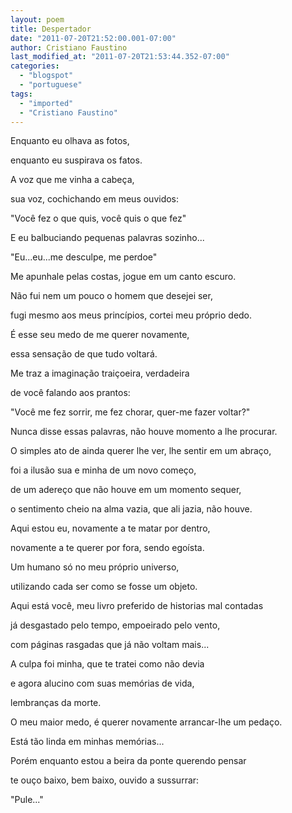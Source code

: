 ```yaml
---
layout: poem
title: Despertador
date: "2011-07-20T21:52:00.001-07:00"
author: Cristiano Faustino
last_modified_at: "2011-07-20T21:53:44.352-07:00"
categories:
  - "blogspot"
  - "portuguese"
tags:
  - "imported"
  - "Cristiano Faustino"
---
```


Enquanto eu olhava as fotos,

enquanto eu suspirava os fatos.

A voz que me vinha a cabeça,

sua voz, cochichando em meus ouvidos:

"Você fez o que quis, você quis o que fez"

E eu balbuciando pequenas palavras sozinho...

"Eu...eu...me desculpe, me perdoe"

Me apunhale pelas costas, jogue em um canto escuro.

Não fui nem um pouco o homem que desejei ser,

fugi mesmo aos meus princípios, cortei meu próprio dedo.

É esse seu medo de me querer novamente,

essa sensação de que tudo voltará.

Me traz a imaginação traiçoeira, verdadeira

de você falando aos prantos:

"Você me fez sorrir, me fez chorar, quer-me fazer voltar?"

Nunca disse essas palavras, não houve momento a lhe procurar.

O simples ato de ainda querer lhe ver, lhe sentir em um abraço,

foi a ilusão sua e minha de um novo começo,

de um adereço que não houve em um momento sequer,

o sentimento cheio na alma vazia, que ali jazia, não houve.

Aqui estou eu, novamente a te matar por dentro,

novamente a te querer por fora, sendo egoísta.

Um humano só no meu próprio universo,

utilizando cada ser como se fosse um objeto.

Aqui está você, meu livro preferido de historias mal contadas

já desgastado pelo tempo, empoeirado pelo vento,

com páginas rasgadas que já não voltam mais...

A culpa foi minha, que te tratei como não devia

e agora alucino com suas memórias de vida,

lembranças da morte.

O meu maior medo, é querer novamente arrancar-lhe um pedaço.

Está tão linda em minhas memórias...

Porém enquanto estou a beira da ponte querendo pensar

te ouço baixo, bem baixo, ouvido a sussurrar:

"Pule..."